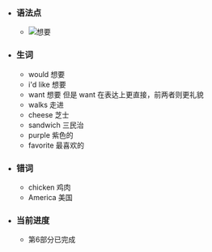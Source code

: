 - ### 语法点
	- ![想要](https://cdn.jsdelivr.net/gh/LuckBright/uPicImage@main/uPic/ZBhYI0.png)
- ### 生词
	- would 想要
	- i'd like 想要
	- want 想要 但是 want 在表达上更直接，前两者则更礼貌
	- walks 走进
	- cheese 芝士
	- sandwich 三民治
	- purple 紫色的
	- favorite 最喜欢的
- ### 错词
	- chicken 鸡肉
	- America 美国
- ### 当前进度
	- 第6部分已完成